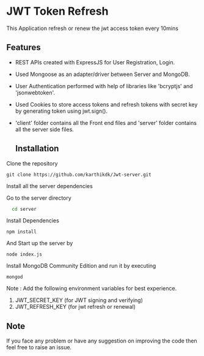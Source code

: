 # JWT Token Refresh
This Application refresh or renew the jwt access token every 10mins

## Features
- REST APIs created with ExpressJS for User Registration, Login.
- Used Mongoose as an adapter/driver between Server and MongoDB.
- User Authentication performed with help of libraries like 'bcryptjs' and 'jsonwebtoken'.
- Used Cookies to store access tokens and refresh tokens with secret key by generating token using jwt.sign().
- 'client' folder contains all the Front end files and 'server' folder contains all the server side files.

  ## Installation

Clone the repository

```
git clone https://github.com/karthikdk/Jwt-server.git
```
Install all the server dependencies

Go to the server directory

```bash
  cd server
```
Install Dependencies
```
npm install
```
And Start up the server by

```
node index.js
```

Install MongoDB Community Edition and run it by executing
```
mongod
```

Note : Add the following environment variables for best experience.

1. JWT_SECRET_KEY (for JWT signing and verifying)
2. JWT_REFRESH_KEY (for jwt refresh or renewal)

## Note

If you face any problem or have any suggestion on improving the code then feel free to raise an issue.
